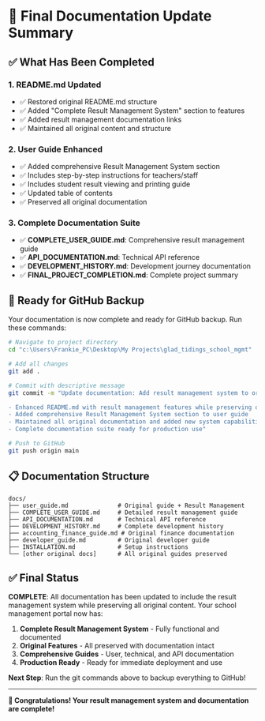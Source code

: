 # 🎯 Final Documentation Update Summary

## ✅ What Has Been Completed

### 1. **README.md Updated**
- ✅ Restored original README.md structure  
- ✅ Added "Complete Result Management System" section to features
- ✅ Added result management documentation links
- ✅ Maintained all original content and structure

### 2. **User Guide Enhanced** 
- ✅ Added comprehensive Result Management System section
- ✅ Includes step-by-step instructions for teachers/staff
- ✅ Includes student result viewing and printing guide  
- ✅ Updated table of contents
- ✅ Preserved all original documentation

### 3. **Complete Documentation Suite**
- ✅ **COMPLETE_USER_GUIDE.md**: Comprehensive result management guide
- ✅ **API_DOCUMENTATION.md**: Technical API reference
- ✅ **DEVELOPMENT_HISTORY.md**: Development journey documentation
- ✅ **FINAL_PROJECT_COMPLETION.md**: Complete project summary

## 🚀 Ready for GitHub Backup

Your documentation is now complete and ready for GitHub backup. Run these commands:

```bash
# Navigate to project directory
cd "c:\Users\Frankie_PC\Desktop\My Projects\glad_tidings_school_mgmt"

# Add all changes
git add .

# Commit with descriptive message
git commit -m "Update documentation: Add result management system to original guides

- Enhanced README.md with result management features while preserving original structure
- Added comprehensive Result Management System section to user guide
- Maintained all original documentation and added new system capabilities
- Complete documentation suite ready for production use"

# Push to GitHub
git push origin main
```

## 📋 Documentation Structure

```
docs/
├── user_guide.md              # Original guide + Result Management
├── COMPLETE_USER_GUIDE.md     # Detailed result management guide  
├── API_DOCUMENTATION.md       # Technical API reference
├── DEVELOPMENT_HISTORY.md     # Complete development history
├── accounting_finance_guide.md # Original finance documentation
├── developer_guide.md         # Original developer guide
├── INSTALLATION.md            # Setup instructions
└── [other original docs]      # All original guides preserved
```

## ✅ Final Status

**COMPLETE**: All documentation has been updated to include the result management system while preserving all original content. Your school management portal now has:

1. **Complete Result Management System** - Fully functional and documented
2. **Original Features** - All preserved with documentation intact  
3. **Comprehensive Guides** - User, technical, and API documentation
4. **Production Ready** - Ready for immediate deployment and use

**Next Step**: Run the git commands above to backup everything to GitHub!

---

**🎉 Congratulations! Your result management system and documentation are complete!**
